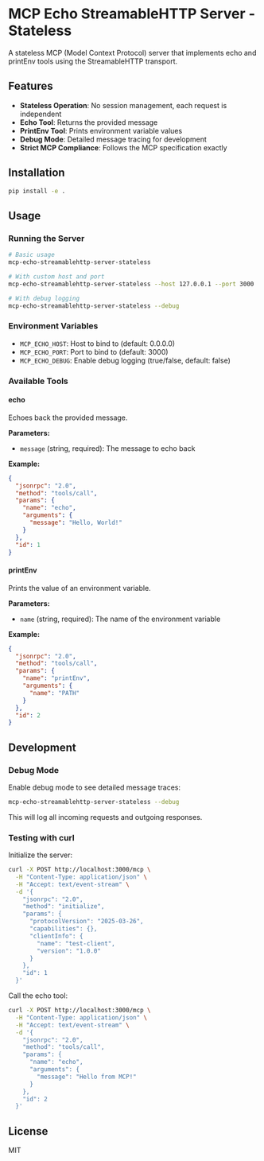 # MCP Echo StreamableHTTP Server - Stateless

A stateless MCP (Model Context Protocol) server that implements echo and printEnv tools using the StreamableHTTP transport.

## Features

- **Stateless Operation**: No session management, each request is independent
- **Echo Tool**: Returns the provided message
- **PrintEnv Tool**: Prints environment variable values
- **Debug Mode**: Detailed message tracing for development
- **Strict MCP Compliance**: Follows the MCP specification exactly

## Installation

```bash
pip install -e .
```

## Usage

### Running the Server

```bash
# Basic usage
mcp-echo-streamablehttp-server-stateless

# With custom host and port
mcp-echo-streamablehttp-server-stateless --host 127.0.0.1 --port 3000

# With debug logging
mcp-echo-streamablehttp-server-stateless --debug
```

### Environment Variables

- `MCP_ECHO_HOST`: Host to bind to (default: 0.0.0.0)
- `MCP_ECHO_PORT`: Port to bind to (default: 3000)
- `MCP_ECHO_DEBUG`: Enable debug logging (true/false, default: false)

### Available Tools

#### echo
Echoes back the provided message.

**Parameters:**
- `message` (string, required): The message to echo back

**Example:**
```json
{
  "jsonrpc": "2.0",
  "method": "tools/call",
  "params": {
    "name": "echo",
    "arguments": {
      "message": "Hello, World!"
    }
  },
  "id": 1
}
```

#### printEnv
Prints the value of an environment variable.

**Parameters:**
- `name` (string, required): The name of the environment variable

**Example:**
```json
{
  "jsonrpc": "2.0",
  "method": "tools/call",
  "params": {
    "name": "printEnv",
    "arguments": {
      "name": "PATH"
    }
  },
  "id": 2
}
```

## Development

### Debug Mode

Enable debug mode to see detailed message traces:

```bash
mcp-echo-streamablehttp-server-stateless --debug
```

This will log all incoming requests and outgoing responses.

### Testing with curl

Initialize the server:
```bash
curl -X POST http://localhost:3000/mcp \
  -H "Content-Type: application/json" \
  -H "Accept: text/event-stream" \
  -d '{
    "jsonrpc": "2.0",
    "method": "initialize",
    "params": {
      "protocolVersion": "2025-03-26",
      "capabilities": {},
      "clientInfo": {
        "name": "test-client",
        "version": "1.0.0"
      }
    },
    "id": 1
  }'
```

Call the echo tool:
```bash
curl -X POST http://localhost:3000/mcp \
  -H "Content-Type: application/json" \
  -H "Accept: text/event-stream" \
  -d '{
    "jsonrpc": "2.0",
    "method": "tools/call",
    "params": {
      "name": "echo",
      "arguments": {
        "message": "Hello from MCP!"
      }
    },
    "id": 2
  }'
```

## License

MIT